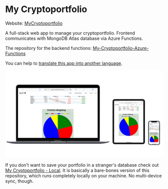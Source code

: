 # My Cryptoportfolio
Website: [MyCryptoportfolio](https://my-cryptoportfolio.renek.cc/)

A full-stack web app to manage your cryptoportfolio. Frontend communicates with MongoDB Atlas database via Azure Functions.

The repository for the backend functions: [My-Cryptoportfolio-Azure-Functions](https://github.com/rene78/My-Cryptoportfolio-Azure-Functions)

You can help to [translate this app into another language][1].

![Picture of App][screenshot]

If you don't want to save your portfolio in a stranger's database check out [My Cryptoportfolio - Local](https://github.com/rene78/My-Cryptoportfolio-Local). It is basically a bare-bones version of this repository, which runs completely locally on your machine. No multi-device sync, though.

[screenshot]: img/multi-devices.png "Picture of the App"
[1]: https://github.com/rene78/My-Cryptoportfolio/tree/master/data "/data"